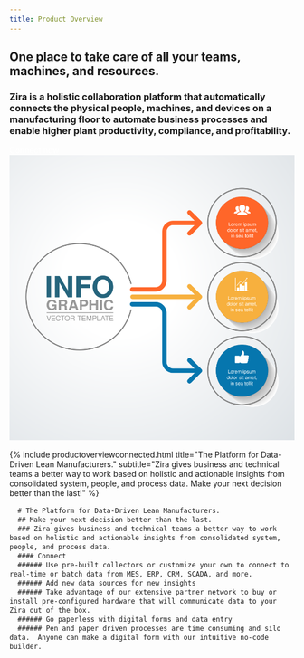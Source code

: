 ```yaml
---
title: Product Overview
---
```


<div class="uk-section">
  <div class="uk-container">
    <article class="uk-article">
      <div class="uk-container uk-container-medium">
        <div class="uk-child-width-1-2@m uk-grid-match uk-text-left uk-margin-medium-center uk-grid" data-uk-grid="" style="vertical-align: middle;">
          <div class="uk-first-column">
            <div class="uk-text-left">
              <h1>
                One place to take care of all your teams, machines, and resources.
              </h1>
              <h3 class="uk-text-lead">
                Zira is a holistic collaboration platform that automatically connects the physical people, machines, and devices on a manufacturing floor to automate business processes and enable higher plant productivity, compliance, and profitability.
              </h3>
              <a style="color:white" class="uk-button uk-button-primary uk-button-large uk-margin-medium-top" href="https://zira.us/contact">Connect now</a>
            </div>
          </div>
          <div class="uk-text-center">
            <img src="/uploads/testersvg.svg">
      </div>
    </div>
</div>
      
{% include productoverviewconnected.html title="The Platform for Data-Driven Lean Manufacturers." subtitle="Zira gives business and technical teams a better way to work based on holistic and actionable insights from consolidated system, people, and process data.  Make your next decision better than the last!" %}

      # The Platform for Data-Driven Lean Manufacturers.
      ## Make your next decision better than the last.
      ### Zira gives business and technical teams a better way to work based on holistic and actionable insights from consolidated system, people, and process data.
      #### Connect
      ###### Use pre-built collectors or customize your own to connect to real-time or batch data from MES, ERP, CRM, SCADA, and more.
      ###### Add new data sources for new insights
      ###### Take advantage of our extensive partner network to buy or install pre-configured hardware that will communicate data to your Zira out of the box.
      ###### Go paperless with digital forms and data entry
      ###### Pen and paper driven processes are time consuming and silo data.  Anyone can make a digital form with our intuitive no-code builder.
      
      
